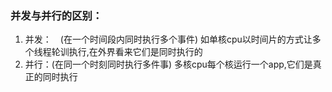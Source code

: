 ### 并发与并行的区别：
1. 并发：　(在一个时间段内同时执行多个事件) 如单核cpu以时间片的方式让多个线程轮训执行,在外界看来它们是同时执行的
2. 并行：(在同一个时刻同时执行多件事) 多核cpu每个核运行一个app,它们是真正的同时执行